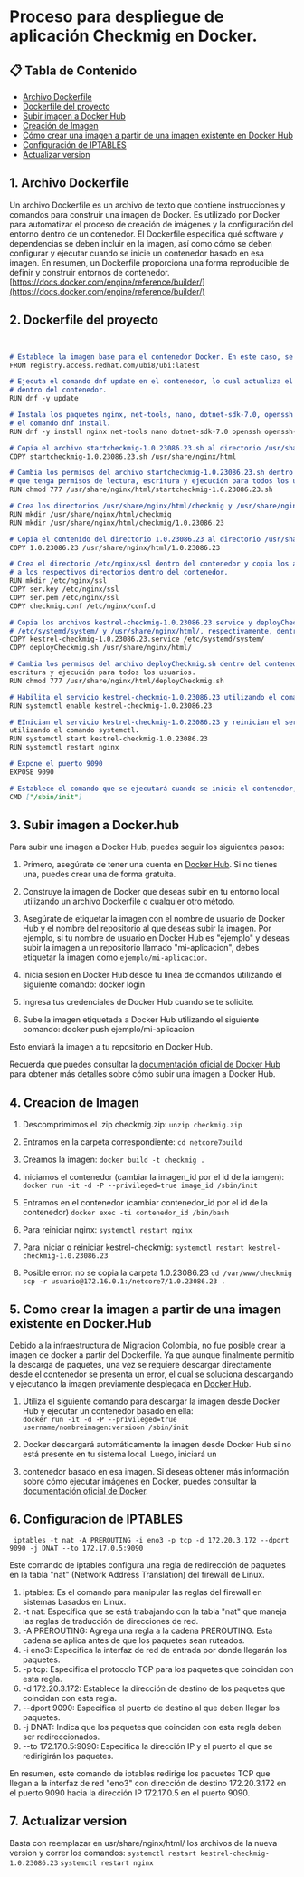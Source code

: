 # Proceso para despliegue de aplicación Checkmig en Docker.

## 📋 Tabla de Contenido
- [Archivo Dockerfile](#archivo-dockerfile)
- [Dockerfile del proyecto](#dockerfile-del-proyecto)
- [Subir imagen a Docker Hub](#subir-imagen-a-docker-hub)
- [Creación de Imagen](#creación-de-imagen)
- [Cómo crear una imagen a partir de una imagen existente en Docker Hub](#existente-en-dockerhub)
- [Configuración de IPTABLES](#configuración-de-iptables)
- [Actualizar version](#actualizar)

## 1. <a name='dockerfile-del-proyecto'>Archivo Dockerfile</a>

Un archivo Dockerfile es un archivo de texto que contiene instrucciones y comandos para construir una imagen de Docker. Es utilizado por Docker para automatizar 
el proceso de creación de imágenes y la configuración del entorno dentro de un contenedor. El Dockerfile especifica qué software y dependencias se deben incluir 
en la imagen, así como cómo se deben configurar y ejecutar cuando se inicie un contenedor basado en esa imagen. En resumen, un Dockerfile proporciona una 
forma reproducible de definir y construir entornos de contenedor.
[https://docs.docker.com/engine/reference/builder/](https://docs.docker.com/engine/reference/builder/)

## 2. <a name='dockerfile-del-proyecto'>Dockerfile del proyecto</a>
```markdown


# Establece la imagen base para el contenedor Docker. En este caso, se utiliza la imagen ubi8/ubi de Red Hat.
FROM registry.access.redhat.com/ubi8/ubi:latest

# Ejecuta el comando dnf update en el contenedor, lo cual actualiza el sistema operativo 
# dentro del contenedor.
RUN dnf -y update

# Instala los paquetes nginx, net-tools, nano, dotnet-sdk-7.0, openssh y openssh-clients utilizando 
# el comando dnf install.
RUN dnf -y install nginx net-tools nano dotnet-sdk-7.0 openssh openssh-clients

# Copia el archivo startcheckmig-1.0.23086.23.sh al directorio /usr/share/nginx/html dentro del contenedor.
COPY startcheckmig-1.0.23086.23.sh /usr/share/nginx/html

# Cambia los permisos del archivo startcheckmig-1.0.23086.23.sh dentro del contenedor para 
# que tenga permisos de lectura, escritura y ejecución para todos los usuarios.
RUN chmod 777 /usr/share/nginx/html/startcheckmig-1.0.23086.23.sh

# Crea los directorios /usr/share/nginx/html/checkmig y /usr/share/nginx/html/checkmig/1.0.23086.23 dentro del contenedor.
RUN mkdir /usr/share/nginx/html/checkmig
RUN mkdir /usr/share/nginx/html/checkmig/1.0.23086.23

# Copia el contenido del directorio 1.0.23086.23 al directorio /usr/share/nginx/html/1.0.23086.23 dentro del contenedor.
COPY 1.0.23086.23 /usr/share/nginx/html/1.0.23086.23

# Crea el directorio /etc/nginx/ssl dentro del contenedor y copia los archivos ser.key, ser.pem y checkmig.conf 
# a los respectivos directorios dentro del contenedor.
RUN mkdir /etc/nginx/ssl
COPY ser.key /etc/nginx/ssl
COPY ser.pem /etc/nginx/ssl
COPY checkmig.conf /etc/nginx/conf.d

# Copia los archivos kestrel-checkmig-1.0.23086.23.service y deployCheckmig.sh a los directorios 
# /etc/systemd/system/ y /usr/share/nginx/html/, respectivamente, dentro del contenedor
COPY kestrel-checkmig-1.0.23086.23.service /etc/systemd/system/
COPY deployCheckmig.sh /usr/share/nginx/html/

# Cambia los permisos del archivo deployCheckmig.sh dentro del contenedor para que tenga permisos de lectura, 
escritura y ejecución para todos los usuarios.
RUN chmod 777 /usr/share/nginx/html/deployCheckmig.sh

# Habilita el servicio kestrel-checkmig-1.0.23086.23 utilizando el comando systemctl dentro del contenedor.
RUN systemctl enable kestrel-checkmig-1.0.23086.23

# EInician el servicio kestrel-checkmig-1.0.23086.23 y reinician el servicio nginx dentro del contenedor 
utilizando el comando systemctl.
RUN systemctl start kestrel-checkmig-1.0.23086.23
RUN systemctl restart nginx

# Expone el puerto 9090
EXPOSE 9090

# Establece el comando que se ejecutará cuando se inicie el contenedor, en este caso, el comando /sbin/init.
CMD ["/sbin/init"]

```

## 3. <a name='subir-imagen-a-docker-hub'>Subir imagen a Docker.hub</a>
Para subir una imagen a Docker Hub, puedes seguir los siguientes pasos:

  1. Primero, asegúrate de tener una cuenta en [Docker Hub](https://hub.docker.com/). 
     Si no tienes una, puedes crear una de forma gratuita.

  2. Construye la imagen de Docker que deseas subir en tu entorno local utilizando un archivo Dockerfile o cualquier otro método.

  3. Asegúrate de etiquetar la imagen con el nombre de usuario de Docker Hub y el nombre del repositorio al que deseas subir la imagen. 
     Por ejemplo, si tu nombre de usuario en Docker Hub es "ejemplo" y deseas 
     subir la imagen a un repositorio llamado "mi-aplicacion", debes etiquetar la imagen como `ejemplo/mi-aplicacion`.

  4. Inicia sesión en Docker Hub desde tu línea de comandos utilizando el siguiente comando: docker login
  5. Ingresa tus credenciales de Docker Hub cuando se te solicite.

5. Sube la imagen etiquetada a Docker Hub utilizando el siguiente comando: docker push ejemplo/mi-aplicacion

Esto enviará la imagen a tu repositorio en Docker Hub.

Recuerda que puedes consultar la [documentación oficial de Docker Hub](https://docs.docker.com/docker-hub/) para obtener 
más detalles sobre cómo subir una imagen a Docker Hub.


## 4. <a name='creación-de-imagen'>Creacion de Imagen</a>

   1. Descomprimimos el .zip checkmig.zip: 
     ``` unzip checkmig.zip  ```
     
   2. Entramos en la carpeta correspondiente:
      ``` cd netcore7build  ```
            
   3. Creamos la imagen: 
      ``` docker build -t checkmig . ```

   4. Iniciamos el contenedor (cambiar la imagen_id por el id de la iamgen): 
    ```  docker run -it -d -P --privileged=true image_id /sbin/init  ```

   5. Entramos en el contenedor (cambiar contenedor_id por el id de la contenedor) 
    ``` docker exec -ti contenedor_id /bin/bash ```

   6. Para reiniciar nginx:
    ``` systemctl restart nginx ```
 
   7. Para iniciar o reiniciar kestrel-checkmig:
    ``` systemctl restart kestrel-checkmig-1.0.23086.23 ```

   8. Posible error: no se copia la carpeta 1.0.23086.23
      ``` cd /var/www/checkmig  ```
      ``` scp -r usuario@172.16.0.1:/netcore7/1.0.23086.23 .```


## 5. <a name='existente-en-dockerhub'>Como crear la imagen a partir de una imagen existente en Docker.Hub</a>

   Debido a la infraestructura de Migracion Colombia, no fue posible crear la imagen de docker a partir del Dockerfile.
   Ya que aunque finalmente permitio la descarga de paquetes, una vez se requiere descargar directamente desde el contenedor 
   se presenta un error, el cual se soluciona descargando y ejecutando la imagen previamente desplegada en [Docker Hub](https://hub.docker.com/).
      

   1. Utiliza el siguiente comando para descargar la imagen desde Docker Hub y ejecutar un contenedor basado en ella:  
     ``` docker run -it -d -P --privileged=true username/nombreimagen:versioon /sbin/init ```
     
   2. Docker descargará automáticamente la imagen desde Docker Hub si no está presente en tu sistema local. Luego, iniciará un 
   3. contenedor basado en esa imagen.
      Si deseas obtener más información sobre cómo ejecutar imágenes en Docker, puedes consultar la 
      [documentación oficial de Docker](https://docs.docker.com/engine/reference/commandline/run/).


## 6. <a name='configuración-de-iptables'>Configuracion de IPTABLES</a>
     iptables -t nat -A PREROUTING -i eno3 -p tcp -d 172.20.3.172 --dport 9090 -j DNAT --to 172.17.0.5:9090 
    
  Este comando de iptables configura una regla de redirección de paquetes en la tabla "nat" (Network Address Translation) 
  del firewall de Linux.

   1. iptables: Es el comando para manipular las reglas del firewall en sistemas basados en Linux.
   2. -t nat: Especifica que se está trabajando con la tabla "nat" que maneja las reglas de traducción de direcciones de red.
   3. -A PREROUTING: Agrega una regla a la cadena PREROUTING. Esta cadena se aplica antes de que los paquetes sean ruteados.
   4. -i eno3: Especifica la interfaz de red de entrada por donde llegarán los paquetes.
   5. -p tcp: Especifica el protocolo TCP para los paquetes que coincidan con esta regla.
   6. -d 172.20.3.172: Establece la dirección de destino de los paquetes que coincidan con esta regla.
   7. --dport 9090: Especifica el puerto de destino al que deben llegar los paquetes.
   8. -j DNAT: Indica que los paquetes que coincidan con esta regla deben ser redireccionados.
   9. --to 172.17.0.5:9090: Especifica la dirección IP y el puerto al que se redirigirán los paquetes.

En resumen, este comando de iptables redirige los paquetes TCP que llegan a la interfaz de red "eno3" con dirección de destino 172.20.3.172 en el puerto 9090 hacia la dirección IP 172.17.0.5 en el puerto 9090.
  
## 7. <a name='actualizar'>Actualizar version</a>
      
  Basta con reemplazar en usr/share/nginx/html/ los archivos de la nueva version y correr los comandos:
  ``` systemctl restart kestrel-checkmig-1.0.23086.23 ```
  ``` systemctl restart nginx ```
